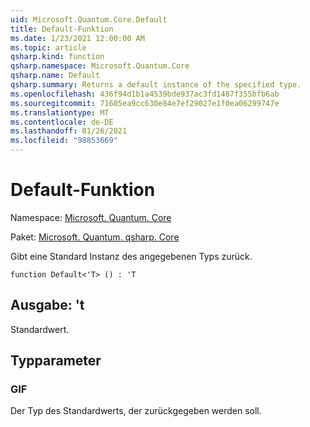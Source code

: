 ```yaml
---
uid: Microsoft.Quantum.Core.Default
title: Default-Funktion
ms.date: 1/23/2021 12:00:00 AM
ms.topic: article
qsharp.kind: function
qsharp.namespace: Microsoft.Quantum.Core
qsharp.name: Default
qsharp.summary: Returns a default instance of the specified type.
ms.openlocfilehash: 436f94d1b1a4539bde937ac3fd1487f355bfb6ab
ms.sourcegitcommit: 71605ea9cc630e84e7ef29027e1f0ea06299747e
ms.translationtype: MT
ms.contentlocale: de-DE
ms.lasthandoff: 01/26/2021
ms.locfileid: "98853669"
---
```

# <a name="default-function"></a>Default-Funktion

Namespace: [Microsoft. Quantum. Core](xref:Microsoft.Quantum.Core)

Paket: [Microsoft. Quantum. qsharp. Core](https://nuget.org/packages/Microsoft.Quantum.QSharp.Core)


Gibt eine Standard Instanz des angegebenen Typs zurück.

```qsharp
function Default<'T> () : 'T
```


## <a name="output--t"></a>Ausgabe: 't

Standardwert.

## <a name="type-parameters"></a>Typparameter

### <a name="t"></a>GIF

Der Typ des Standardwerts, der zurückgegeben werden soll.